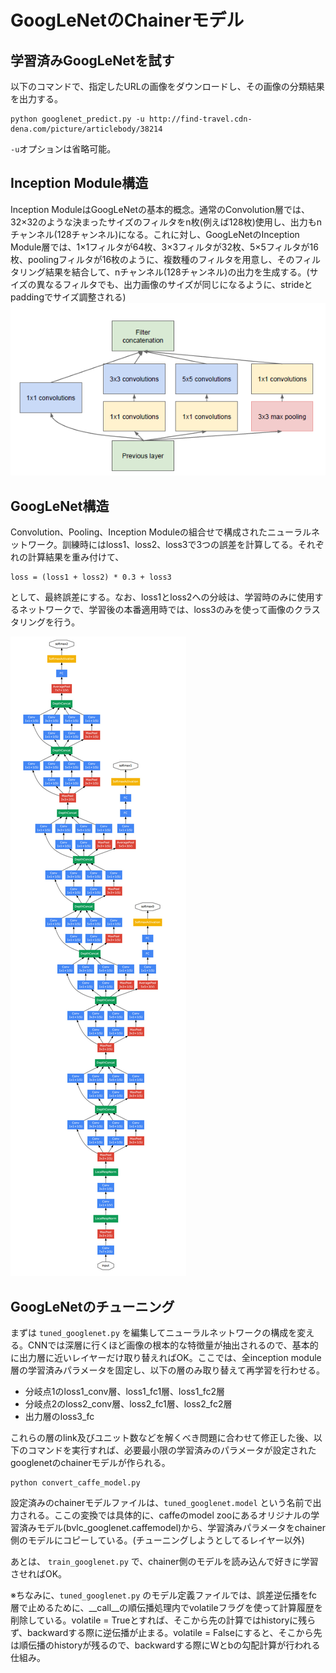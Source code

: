 # GoogLeNetのChainerモデル
## 学習済みGoogLeNetを試す

以下のコマンドで、指定したURLの画像をダウンロードし、その画像の分類結果を出力する。

```
python googlenet_predict.py -u http://find-travel.cdn-dena.com/picture/articlebody/38214
```

`-u`オプションは省略可能。


## Inception Module構造

Inception ModuleはGoogLeNetの基本的概念。通常のConvolution層では、32×32のような決まったサイズのフィルタをn枚(例えば128枚)使用し、出力もnチャンネル(128チャンネル)になる。これに対し、GoogLeNetのInception Module層では、1×1フィルタが64枚、3×3フィルタが32枚、5×5フィルタが16枚、poolingフィルタが16枚のように、複数種のフィルタを用意し、そのフィルタリング結果を結合して、nチャンネル(128チャンネル)の出力を生成する。(サイズの異なるフィルタでも、出力画像のサイズが同じになるように、strideとpaddingでサイズ調整される)
![Inception Module構造](sample_images/2.jpg)

## GoogLeNet構造
Convolution、Pooling、Inception Moduleの組合せで構成されたニューラルネットワーク。訓練時にはloss1、loss2、loss3で3つの誤差を計算してる。それぞれの計算結果を重み付けて、

```
loss = (loss1 + loss2) * 0.3 + loss3
```

として、最終誤差にする。なお、loss1とloss2への分岐は、学習時のみに使用するネットワークで、学習後の本番適用時では、loss3のみを使って画像のクラスタリングを行う。

![GoogleNet構造](sample_images/1.jpg)



## GoogLeNetのチューニング
まずは `tuned_googlenet.py` を編集してニューラルネットワークの構成を変える。CNNでは深層に行くほど画像の根本的な特徴量が抽出されるので、基本的に出力層に近いレイヤーだけ取り替えればOK。ここでは、全inception module層の学習済みパラメータを固定し、以下の層のみ取り替えて再学習を行わせる。

- 分岐点1のloss1\_conv層、loss1\_fc1層、loss1\_fc2層
- 分岐点2のloss2\_conv層、loss2\_fc1層、loss2\_fc2層
- 出力層のloss3\_fc

これらの層のlink及びユニット数などを解くべき問題に合わせて修正した後、以下のコマンドを実行すれば、必要最小限の学習済みのパラメータが設定されたgooglenetのchainerモデルが作られる。

```
python convert_caffe_model.py
```

設定済みのchainerモデルファイルは、`tuned_googlenet.model` という名前で出力される。ここの変換では具体的に、caffeのmodel zooにあるオリジナルの学習済みモデル(bvlc_googlenet.caffemodel)から、学習済みパラメータをchainer側のモデルにコピーしている。(チューニングしようとしてるレイヤー以外)

あとは、 `train_googlenet.py` で、chainer側のモデルを読み込んで好きに学習させればOK。

※ちなみに、`tuned_googlenet.py` のモデル定義ファイルでは、誤差逆伝播をfc層で止めるために、__call__の順伝播処理内でvolatileフラグを使って計算履歴を削除している。volatile = Trueとすれば、そこから先の計算ではhistoryに残らず、backwardする際に逆伝播が止まる。volatile = Falseにすると、そこから先は順伝播のhistoryが残るので、backwardする際にWとbの勾配計算が行われる仕組み。